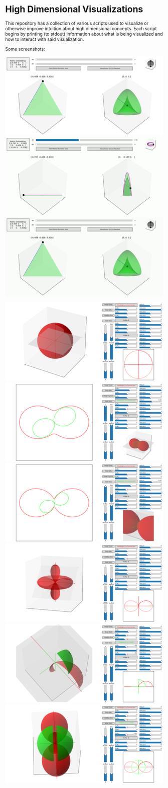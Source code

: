 # High Dimensional Visualizations

This repository has a collection of various scripts used to visualize or otherwise improve intuition about high dimensional concepts. Each script begins by printing (to stdout) information about what is being visualized and how to interact with said visualization.

Some screenshots:

![`grassmann13-visualizer.py` Initial Screen](images/grassmann13-0.png)
![Gr(1, 3) ϕ Sweep](images/grassmann13-1.gif)
![Gr(1, 3) θ Sweep](images/grassmann13-2.gif)

![`hermitian-op-visualizer.py` Initial Screen](images/hermitian-op-0.png)
![X >= Y ...](images/hermitian-op-1-a.png)
![does not necessarily imply X^2 >= Y^2](images/hermitian-op-1-b.png)
![A non-PSD Hermitian operator](images/hermitian-op-2.png)
![Overlapping Positive Shell (positive orthant only)](images/hermitian-op-3-a.png)
![Overlapping Positive Shell](images/hermitian-op-3-b.png)
